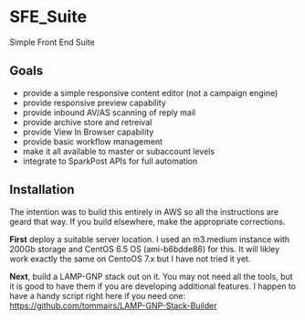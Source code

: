 # SFE_Suite
Simple Front End Suite


## Goals
 - provide a simple responsive content editor (not a campaign engine)
 - provide responsive preview capability
 - provide inbound AV/AS scanning of reply mail
 - provide archive store and retreival
 - provide View In Browser capability
 - provide basic workflow management 
 - make it all available to master or subaccount levels
 - integrate to SparkPost APIs for full automation
 
## Installation
The intention was to build this entirely in AWS so all the instructions are geard that way. If you build elsewhere, make the appropriate corrections.

**First** deploy a suitable server location.  I used an m3.medium instance with 200Gb storage and CentOS 6.5 OS (ami-b6bdde86) for this. It will likley work exactly the same on CentoOS 7.x but I have not tried it yet.

**Next**, build a LAMP-GNP stack out on it.  You may not need all the tools, but it is good to have them if you are developing additional features. I happen to have a handy script right here if you need one: https://github.com/tommairs/LAMP-GNP-Stack-Builder

